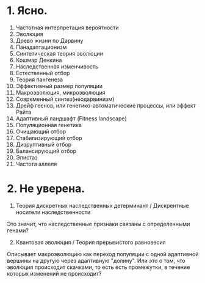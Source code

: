 # 1. Ясно.

1. Частотная интерпретация вероятности
2. Эволюция
3. Древо жизни по Дарвину
4. Панадаптационизм 
5. Синтетическая теория эволюции
6. Кошмар Денкина
7. Наследственная изменчивость
8. Естественный  отбор
9. Теория пангенеза
10. Эффективный размер популяции
11. Макроэволюция, микроэволюция
12. Современный синтез(неодарвинизм)
13. Дрейф геенов, или генетико-автоматические процессы, или эффект Райта
14. Адаптивный ландшафт (Fitness landscape)
15. Популяционная генетика
16. Очищающий отбор
17. Стабилизирующий отбор
18. Дизруптивный отбор
19. Балансирующий отбор
20. Эпистаз
21. Частота аллеля

# 2. Не уверена.

1. Теория дискретных наследственных детерминант / Дискрентные носители наследственности

Это значит, что наследственные признаки связаны с определенными генами?

2. Квантовая эволюция / Теория прерывистого равновесия

Описывает макроэволюцию как переход популяции с одной адаптивной вершины на другую через адаптивную "долину". Или это о том, что эволюция происходит скачками, то есть есть промежутки, в течение которых изменений не происходит?
